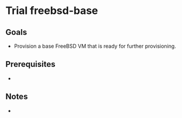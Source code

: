 # Trial freebsd-base

## Goals
* Provision a base FreeBSD VM that is ready for further provisioning.

## Prerequisites 
* 

## Notes
* 
